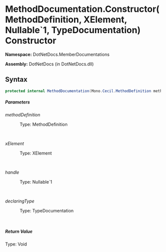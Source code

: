 # MethodDocumentation.Constructor(MethodDefinition, XElement, Nullable`1, TypeDocumentation) Constructor
**Namespace:** DotNetDocs.MemberDocumentations

**Assembly:** DotNetDocs (in DotNetDocs.dll)
## Syntax
```csharp
protected internal MethodDocumentation(Mono.Cecil.MethodDefinition methodDefinition, System.Xml.Linq.XElement xElement, System.Reflection.Metadata.EntityHandle? handle, DotNetDocs.ObjectDocumentations.TypeDocumentation declaringType);
```
##### Parameters
*methodDefinition*

&nbsp;&nbsp;&nbsp;&nbsp;&nbsp;&nbsp;&nbsp;&nbsp;&nbsp;&nbsp;&nbsp;&nbsp;Type: MethodDefinition

&nbsp;&nbsp;&nbsp;&nbsp;&nbsp;&nbsp;&nbsp;&nbsp;&nbsp;&nbsp;&nbsp;&nbsp;


*xElement*

&nbsp;&nbsp;&nbsp;&nbsp;&nbsp;&nbsp;&nbsp;&nbsp;&nbsp;&nbsp;&nbsp;&nbsp;Type: XElement

&nbsp;&nbsp;&nbsp;&nbsp;&nbsp;&nbsp;&nbsp;&nbsp;&nbsp;&nbsp;&nbsp;&nbsp;


*handle*

&nbsp;&nbsp;&nbsp;&nbsp;&nbsp;&nbsp;&nbsp;&nbsp;&nbsp;&nbsp;&nbsp;&nbsp;Type: Nullable`1

&nbsp;&nbsp;&nbsp;&nbsp;&nbsp;&nbsp;&nbsp;&nbsp;&nbsp;&nbsp;&nbsp;&nbsp;


*declaringType*

&nbsp;&nbsp;&nbsp;&nbsp;&nbsp;&nbsp;&nbsp;&nbsp;&nbsp;&nbsp;&nbsp;&nbsp;Type: TypeDocumentation

&nbsp;&nbsp;&nbsp;&nbsp;&nbsp;&nbsp;&nbsp;&nbsp;&nbsp;&nbsp;&nbsp;&nbsp;


##### Return Value
Type: Void



